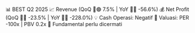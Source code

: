 📊 BEST Q2 2025
📈 Revenue (QoQ 🔼🟢 7.5% | YoY 🔻🔴 -56.6%)
💰 Net Profit (QoQ 🔻🔴 -23.5% | YoY 🔻🔴 -228.0%)
💡 Cash Operasi: Negatif
🧮 Valuasi: PER -100x | PBV 0.2x
🧱 Fundamental perlu dicermati
